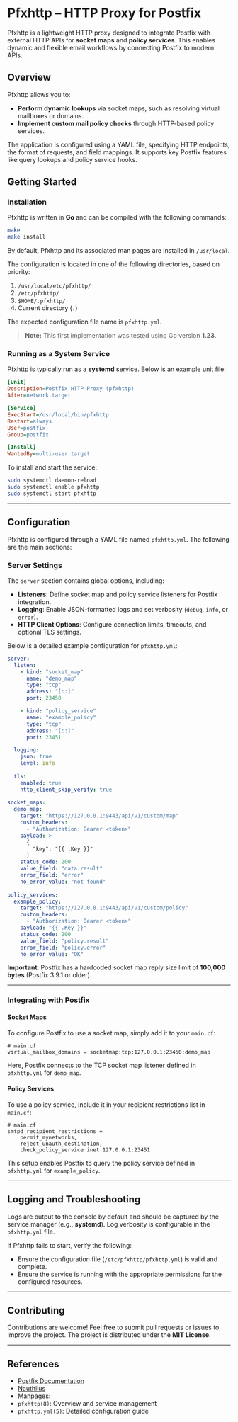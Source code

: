 # Pfxhttp – HTTP Proxy for Postfix

Pfxhttp is a lightweight HTTP proxy designed to integrate Postfix with external HTTP APIs for **socket maps** and **policy services**. This enables dynamic and flexible email workflows by connecting Postfix to modern APIs.

## Overview

Pfxhttp allows you to:

- **Perform dynamic lookups** via socket maps, such as resolving virtual mailboxes or domains.
- **Implement custom mail policy checks** through HTTP-based policy services.

The application is configured using a YAML file, specifying HTTP endpoints, the format of requests, and field mappings. It supports key Postfix features like query lookups and policy service hooks.

## Getting Started

### Installation

Pfxhttp is written in **Go** and can be compiled with the following commands:

```bash
make
make install
```

By default, Pfxhttp and its associated man pages are installed in `/usr/local`.

The configuration is located in one of the following directories, based on priority:

1. `/usr/local/etc/pfxhttp/`
2. `/etc/pfxhttp/`
3. `$HOME/.pfxhttp/`
4. Current directory (`.`)

The expected configuration file name is `pfxhttp.yml`.

> **Note:** This first implementation was tested using Go version **1.23**.

### Running as a System Service

Pfxhttp is typically run as a **systemd** service. Below is an example unit file:

```ini
[Unit]
Description=Postfix HTTP Proxy (pfxhttp)
After=network.target

[Service]
ExecStart=/usr/local/bin/pfxhttp
Restart=always
User=postfix
Group=postfix

[Install]
WantedBy=multi-user.target
```

To install and start the service:

```bash
sudo systemctl daemon-reload
sudo systemctl enable pfxhttp
sudo systemctl start pfxhttp
```

---

## Configuration

Pfxhttp is configured through a YAML file named `pfxhttp.yml`. The following are the main sections:

### Server Settings

The `server` section contains global options, including:

- **Listeners**: Define socket map and policy service listeners for Postfix integration.
- **Logging**: Enable JSON-formatted logs and set verbosity (`debug`, `info`, or `error`).
- **HTTP Client Options**: Configure connection limits, timeouts, and optional TLS settings.

Below is a detailed example configuration for `pfxhttp.yml`:

```yaml
server:
  listen:
    - kind: "socket_map"
      name: "demo_map"
      type: "tcp"
      address: "[::]"
      port: 23450

    - kind: "policy_service"
      name: "example_policy"
      type: "tcp"
      address: "[::]"
      port: 23451

  logging:
    json: true
    level: info
  
  tls:
    enabled: true
    http_client_skip_verify: true
  
socket_maps:
  demo_map:
    target: "https://127.0.0.1:9443/api/v1/custom/map"
    custom_headers:
      - "Authorization: Bearer <token>"
    payload: >
      {
        "key": "{{ .Key }}"
      }
    status_code: 200
    value_field: "data.result"
    error_field: "error"
    no_error_value: "not-found"
    
policy_services:
  example_policy:
    target: "https://127.0.0.1:9443/api/v1/custom/policy"
    custom_headers:
      - "Authorization: Bearer <token>"
    payload: "{{ .Key }}"
    status_code: 200
    value_field: "policy.result"
    error_field: "policy.error"
    no_error_value: "OK"
```

**Important**: Postfix has a hardcoded socket map reply size limit of **100,000 bytes** (Postfix 3.9.1 or older).

---

### Integrating with Postfix

#### Socket Maps

To configure Postfix to use a socket map, simply add it to your `main.cf`:

```plaintext
# main.cf
virtual_mailbox_domains = socketmap:tcp:127.0.0.1:23450:demo_map
```

Here, Postfix connects to the TCP socket map listener defined in `pfxhttp.yml` for `demo_map`.

#### Policy Services

To use a policy service, include it in your recipient restrictions list in `main.cf`:

```plaintext
# main.cf
smtpd_recipient_restrictions =
    permit_mynetworks,
    reject_unauth_destination,
    check_policy_service inet:127.0.0.1:23451
```

This setup enables Postfix to query the policy service defined in `pfxhttp.yml` for `example_policy`.

---

## Logging and Troubleshooting

Logs are output to the console by default and should be captured by the service manager (e.g., **systemd**). Log verbosity is configurable in the `pfxhttp.yml` file.

If Pfxhttp fails to start, verify the following:

- Ensure the configuration file (`/etc/pfxhttp/pfxhttp.yml`) is valid and complete.
- Ensure the service is running with the appropriate permissions for the configured resources.

---

## Contributing

Contributions are welcome! Feel free to submit pull requests or issues to improve the project. The project is distributed under the **MIT License**.

---

## References

- [Postfix Documentation](http://www.postfix.org/)
- [Nauthilus](https://github.com/croessner/nauthilus)
- Manpages:
 - `pfxhttp(8)`: Overview and service management
 - `pfxhttp.yml(5)`: Detailed configuration guide